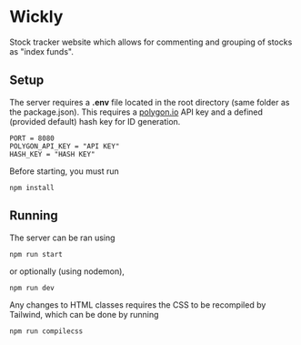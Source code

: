 # Wickly
Stock tracker website which allows for commenting and grouping of stocks as "index funds". 
## Setup
The server requires a **.env** file located in the root directory (same folder as the package.json).
This requires a [polygon.io](https://polygon.io) API key and a defined (provided default) hash key for ID generation.

    PORT = 8080
    POLYGON_API_KEY = "API KEY"
    HASH_KEY = "HASH KEY"

Before starting, you must run 

    npm install
## Running
The server can be ran using 

    npm run start
or optionally (using nodemon),

    npm run dev
Any changes to HTML classes requires the CSS to be recompiled by Tailwind, which can be done by running 

    npm run compilecss
